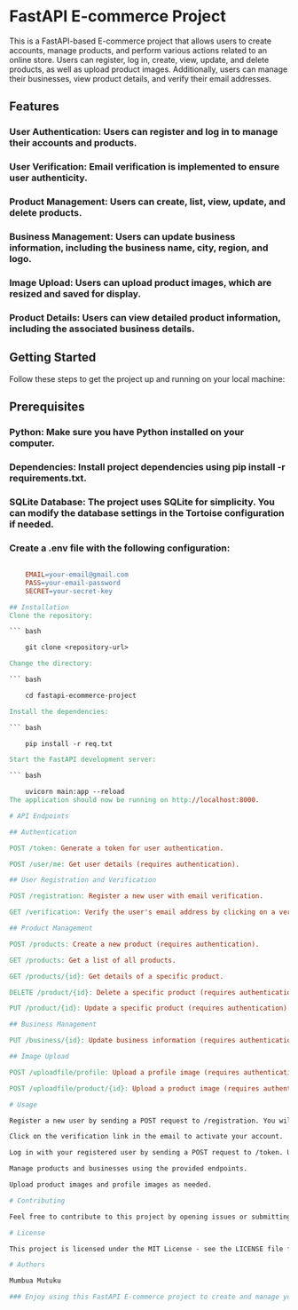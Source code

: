 # FastAPI E-commerce Project

This is a FastAPI-based E-commerce project that allows users to create accounts, manage products, and perform various actions related to an online store. Users can register, log in, create, view, update, and delete products, as well as upload product images. Additionally, users can manage their businesses, view product details, and verify their email addresses.

## Features

### User Authentication: Users can register and log in to manage their accounts and products.
### User Verification: Email verification is implemented to ensure user authenticity.
### Product Management: Users can create, list, view, update, and delete products.
### Business Management: Users can update business information, including the business name, city, region, and logo.
### Image Upload: Users can upload product images, which are resized and saved for display.
### Product Details: Users can view detailed product information, including the associated business details.

## Getting Started

Follow these steps to get the project up and running on your local machine:

## Prerequisites

### Python: Make sure you have Python installed on your computer.

### Dependencies: Install project dependencies using pip install -r requirements.txt.

### SQLite Database: The project uses SQLite for simplicity. You can modify the database settings in the Tortoise configuration if needed.

### Create a .env file with the following configuration:

``` makefile
    
    EMAIL=your-email@gmail.com
    PASS=your-email-password
    SECRET=your-secret-key

## Installation
Clone the repository:

``` bash

    git clone <repository-url>

Change the directory:

``` bash

    cd fastapi-ecommerce-project

Install the dependencies:

``` bash

    pip install -r req.txt

Start the FastAPI development server:

``` bash

    uvicorn main:app --reload
The application should now be running on http://localhost:8000.

# API Endpoints

## Authentication

POST /token: Generate a token for user authentication.

POST /user/me: Get user details (requires authentication).

## User Registration and Verification

POST /registration: Register a new user with email verification.

GET /verification: Verify the user's email address by clicking on a verification link sent via email.

## Product Management

POST /products: Create a new product (requires authentication).

GET /products: Get a list of all products.

GET /products/{id}: Get details of a specific product.

DELETE /product/{id}: Delete a specific product (requires authentication).

PUT /product/{id}: Update a specific product (requires authentication).

## Business Management

PUT /business/{id}: Update business information (requires authentication).

## Image Upload

POST /uploadfile/profile: Upload a profile image (requires authentication).

POST /uploadfile/product/{id}: Upload a product image (requires authentication).

# Usage

Register a new user by sending a POST request to /registration. You will receive an email for verification.

Click on the verification link in the email to activate your account.

Log in with your registered user by sending a POST request to /token. Use the access token for authentication.

Manage products and businesses using the provided endpoints.

Upload product images and profile images as needed.

# Contributing

Feel free to contribute to this project by opening issues or submitting pull requests. Your contributions are highly appreciated.

# License

This project is licensed under the MIT License - see the LICENSE file for details.

# Authors

Mumbua Mutuku

### Enjoy using this FastAPI E-commerce project to create and manage your online store